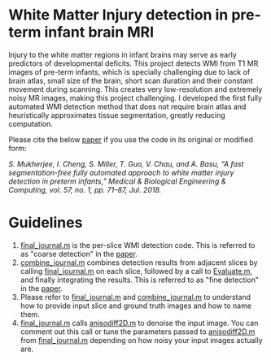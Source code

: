 # White Matter Injury detection in pre-term infant brain MRI

Injury to the white matter regions in infant brains may serve as early predictors of developmental deficits. This project detects WMI from T1 MR images of pre-term infants, which is specially challenging due to lack of brain atlas, small size of the brain, short scan duration and their constant movement during scanning. This creates very low-resolution and extremely noisy MR images, making this project challenging. I developed the first fully automated WMI detection method that does not require brain atlas and heuristically approximates tissue segmentation, greatly reducing computation.

Please cite the below [paper](https://doi.org/10.1007/s11517-018-1829-9) if you use the code in its original or modified form:

*S. Mukherjee, I. Cheng, S. Miller, T. Guo, V. Chau, and A. Basu, “A fast segmentation-free fully automated approach to white matter injury detection in preterm infants,” Medical & Biological Engineering & Computing, vol. 57, no. 1, pp. 71–87, Jul. 2018.*

# Guidelines

1. [final_journal.m](https://github.com/subhayanmukherjee/fastwmi/blob/master/final_journal.m) is the per-slice WMI detection code. This is referred to as "coarse detection" in the [paper](https://doi.org/10.1007/s11517-018-1829-9).
2. [combine_journal.m](https://github.com/subhayanmukherjee/fastwmi/blob/master/combine_journal.m) combines detection results from adjacent slices by calling [final_journal.m](https://github.com/subhayanmukherjee/fastwmi/blob/master/final_journal.m) on each slice, followed by a call to [Evaluate.m](https://github.com/subhayanmukherjee/fastwmi/blob/master/Evaluate.m), and finally integrating the results.  This is referred to as "fine detection" in the [paper](https://doi.org/10.1007/s11517-018-1829-9).
3. Please refer to [final_journal.m](https://github.com/subhayanmukherjee/fastwmi/blob/master/final_journal.m) and [combine_journal.m](https://github.com/subhayanmukherjee/fastwmi/blob/master/combine_journal.m) to understand how to provide input slice and ground truth images and how to name them.
4. [final_journal.m](https://github.com/subhayanmukherjee/fastwmi/blob/master/final_journal.m) calls [anisodiff2D.m](https://github.com/subhayanmukherjee/fastwmi/blob/master/anisodiff2D.m) to denoise the input image. You can comment out this call or tune the parameters passed to [anisodiff2D.m](https://github.com/subhayanmukherjee/fastwmi/blob/master/anisodiff2D.m) from [final_journal.m](https://github.com/subhayanmukherjee/fastwmi/blob/master/final_journal.m) depending on how noisy your input images actually are.
